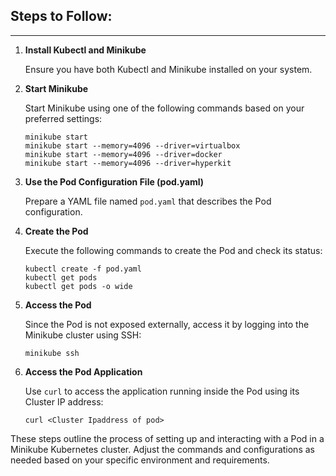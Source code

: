 **Steps to Follow:**
------------------------
------------------------

1. **Install Kubectl and Minikube**

   Ensure you have both Kubectl and Minikube installed on your system.

2. **Start Minikube**

   Start Minikube using one of the following commands based on your preferred settings:
   ```
   minikube start
   minikube start --memory=4096 --driver=virtualbox
   minikube start --memory=4096 --driver=docker
   minikube start --memory=4096 --driver=hyperkit
   ```

3. **Use the Pod Configuration File (pod.yaml)**

   Prepare a YAML file named `pod.yaml` that describes the Pod configuration.

4. **Create the Pod**

   Execute the following commands to create the Pod and check its status:
   ```
   kubectl create -f pod.yaml
   kubectl get pods
   kubectl get pods -o wide
   ```

5. **Access the Pod**

   Since the Pod is not exposed externally, access it by logging into the Minikube cluster using SSH:
   ```
   minikube ssh
   ```

6. **Access the Pod Application**

   Use `curl` to access the application running inside the Pod using its Cluster IP address:
   ```
   curl <Cluster Ipaddress of pod>
   ```

These steps outline the process of setting up and interacting with a Pod in a Minikube Kubernetes cluster. Adjust the commands and configurations as needed based on your specific environment and requirements.
